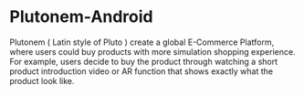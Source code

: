 # Plutonem-Android
Plutonem ( Latin style of Pluto ) create a global E-Commerce Platform, where users could buy products with more simulation shopping experience. For example, users decide to buy the product through watching a short product introduction video or AR function that shows exactly what the product look like.

